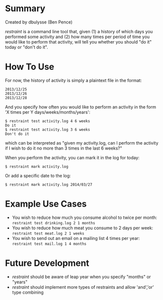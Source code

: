 # Summary

Created by dbulysse (Ben Pence)

_restraint_ is a command line tool that, given (1) a history of which days you performed some activity and (2) how many times per period of time you would like to perform that activity, will tell you whether you should "do it" today or "don't do it".

# How To Use

For now, the history of activity is simply a plaintext file in the format:

    2013/12/25
    2013/12/26
    2013/12/28

And you specify how often you would like to perform an activity in the form 'X times per Y days/weeks/months/years':

    $ restraint test activity.log 4 6 weeks
    Do it
    $ restraint test activity.log 3 6 weeks
    Don't do it

which can be interpreted as "given my activity.log, can I perform the activity if I wish to do it no more than 3 times in the last 6 weeks?"

When you perform the activity, you can mark it in the log for today:

    $ restraint mark activity.log 

Or add a specific date to the log:

    $ restraint mark activity.log 2014/03/27

# Example Use Cases

* You wish to reduce how much you consume alcohol to twice per month: `restraint test drinking.log 2 1 months`
* You wish to reduce how much meat you consume to 2 days per week:    `restraint test meat.log 2 1 weeks`
* You wish to send out an email on a mailing list 4 times per year:   `restraint test mail.log 1 4 months`

# Future Development

* _restraint_ should be aware of leap year when you specify "months" or "years"
* _restraint_ should implement more types of restraints and allow 'and','or' type combining
